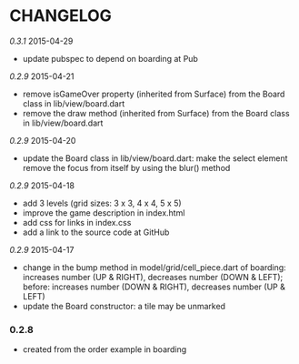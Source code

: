 # CHANGELOG

*0.3.1* 2015-04-29 

+ update pubspec to depend on boarding at Pub

*0.2.9* 2015-04-21

+ remove isGameOver property (inherited from Surface) from the Board class in lib/view/board.dart
+ remove the draw method  (inherited from Surface) from the Board class in lib/view/board.dart

*0.2.9* 2015-04-20

+ update the Board class in lib/view/board.dart:
  make the select element remove the focus from itself by using the blur() method

*0.2.9* 2015-04-18

+ add 3 levels (grid sizes: 3 x 3, 4 x 4, 5 x 5) 
+ improve the game description in index.html
+ add css for links in index.css 
+ add a link to the source code at GitHub

*0.2.9* 2015-04-17

+ change in the bump method in model/grid/cell_piece.dart of boarding:
  increases number (UP & RIGHT), decreases number (DOWN & LEFT);
  before: increases number (DOWN & RIGHT), decreases number (UP & LEFT)
+ update the Board constructor: a tile may be unmarked

### 0.2.8

+ created from the order example in boarding
